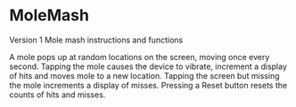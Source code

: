 # MoleMash #
Version 1
Mole mash instructions and functions

A mole pops up at random locations on the
screen, moving once every second.
Tapping the mole causes the device to vibrate,
increment a display of hits and moves mole to a new location.
Tapping the screen but missing the mole increments a display of misses.
Pressing a Reset button resets the counts of hits and misses.
